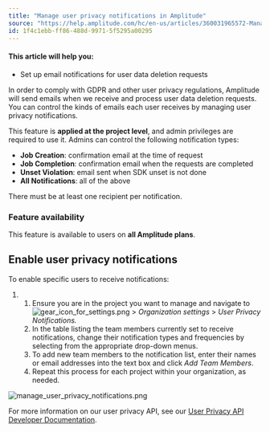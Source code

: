 ```yaml
---
title: "Manage user privacy notifications in Amplitude"
source: "https://help.amplitude.com/hc/en-us/articles/360031965572-Manage-user-privacy-notifications-in-Amplitude"
id: 1f4c1ebb-ff86-488d-9971-5f5295a00295
---
```


#### This article will help you:

* Set up email notifications for user data deletion requests

In order to comply with GDPR and other user privacy regulations, Amplitude will send emails when we receive and process user data deletion requests. You can control the kinds of emails each user receives by managing user privacy notifications.

This feature is **applied at the project level**, and admin privileges are required to use it. Admins can control the following notification types:

* **Job Creation**: confirmation email at the time of request
* **Job Completion**: confirmation email when the requests are completed
* **Unset Violation**: email sent when SDK unset is not done
* **All Notifications**: all of the above

There must be at least one recipient per notification.

### Feature availability

This feature is available to users on **all Amplitude plans**.

## Enable user privacy notifications

To enable specific users to receive notifications:

1. 1. Ensure you are in the project you want to manage and navigate to ![gear_icon_for_settings.png](/output/img/account-management/gear-icon-for-settings-png.png) > *Organization settings* > *User Privacy Notifications.*
	2. In the table listing the team members currently set to receive notifications, change their notification types and frequencies by selecting from the appropriate drop-down menus.
	3. To add new team members to the notification list, enter their names or email addresses into the text box and click *Add Team Members*.
	4. Repeat this process for each project within your organization, as needed.

![manage_user_privacy_notifications.png](/output/img/account-management/manage-user-privacy-notifications-png.png)

For more information on our user privacy API, see our [User Privacy API Developer Documentation](https://www.docs.developers.amplitude.com/analytics/apis/user-privacy-api/).
